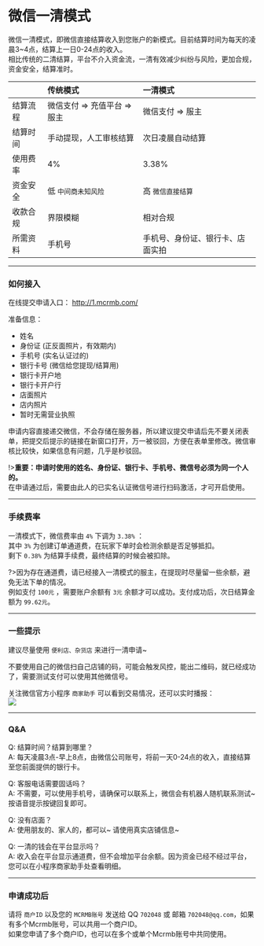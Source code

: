 # 微信一清模式

微信一清模式，即微信直接结算收入到您账户的新模式。目前结算时间为每天的凌晨3~4点，结算上一日0-24点的收入。  
相比传统的二清结算，平台不介入资金流，一清有效减少纠纷与风险，更加合规，资金安全，结算准时。

|   |传统模式 | 一清模式 |
| :--- | :--- | :---
|结算流程|微信支付 => 充值平台 => 服主|微信支付 => 服主
|结算时间|手动提现，人工审核结算|次日凌晨自动结算
|使用费率|4%|3.38%
|资金安全|低 `中间商未知风险`|高 `微信直接结算`
|收款合规|界限模糊|相对合规
|所需资料|手机号|手机号、身份证、银行卡、店面实拍
 
---

### 如何接入

在线提交申请入口： http://1.mcrmb.com/  

准备信息：
 * 姓名
 * 身份证 (正反面照片，有效期内)
 * 手机号 (实名认证过的)
 * 银行卡号 (微信给您提现/结算用)
 * 银行卡开户地
 * 银行卡开户行
 * 店面照片
 * 店内照片
 * 暂时无需营业执照  

申请内容直接递交微信，不会存储在服务器，所以建议提交申请后先不要关闭表单，把提交后提示的链接在新窗口打开，万一被驳回，方便在表单里修改。微信审核比较快，如果信息有问题，几乎是秒驳回。

!>**重要：申请时使用的姓名、身份证、银行卡、手机号、微信号必须为同一个人的。**  
在申请通过后，需要由此人的已实名认证微信号进行扫码激活，才可开启使用。

---

### 手续费率

一清模式下，微信费率由 `4%` 下调为 `3.38%` ：  
其中 `3%` 为创建订单通道费，在玩家下单时会检测余额是否足够抵扣。  
剩下 `0.38%` 为结算手续费，最终结算的时候会被扣除。  

?>因为存在通道费，请已经接入一清模式的服主，在提现时尽量留一些余额，避免无法下单的情况。  
例如支付 `100元` ，需要账户余额有 `3元` 余额才可以成功。支付成功后，次日结算金额为 `99.62元`。

---

### 一些提示 

建议尽量使用 `便利店、杂货店` 来进行一清申请~

不要使用自己的微信扫自己店铺的码，可能会触发风控，能出二维码，就已经成功了，需要测试支付可以使用其他微信号。

关注微信官方小程序 `商家助手` 可以看到交易情况，还可以实时播报：  
![](https://wx.gtimg.com/pay/img/guide/miniapp_assistant/intro.png)

---

### Q&A

Q: 结算时间？结算到哪里？  
A: 每天凌晨3点-早上8点，由微信公司账号，将前一天0-24点的收入，直接结算至您前面提供的银行卡。

Q: 客服电话需要固话吗？  
A: 不需要，可以使用手机号，请确保可以联系上，微信会有机器人随机联系测试~ 按语音提示按键回复即可。

Q: 没有店面？  
A: 使用朋友的、家人的，都可以~ 请使用真实店铺信息~

Q: 一清的钱会在平台显示吗？  
A: 收入会在平台显示通道费，但不会增加平台余额。因为资金已经不经过平台，您可以在小程序商家助手处查看明细。  

---

### 申请成功后
请将 `商户ID` 以及您的 `MCRMB账号` 发送给 QQ `702048` 或 邮箱 `702048@qq.com`，如果有多个Mcrmb账号，可以共用一个商户ID。  
如果您申请了多个商户ID，也可以在多个或单个Mcrmb账号中共同使用。